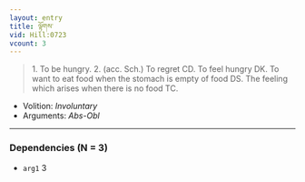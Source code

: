 ```yaml
---
layout: entry
title: ལྟོགས་
vid: Hill:0723
vcount: 3
---
```

> 1\. To be hungry\. 2\. (acc\. Sch\.) To regret CD\. To feel hungry DK\. To want to eat food when the stomach is empty of food DS\. The feeling which arises when there is no food TC\.

* Volition: _Involuntary_
* Arguments: _Abs-Obl_

---

### Dependencies (N = 3)
* `arg1` 3
